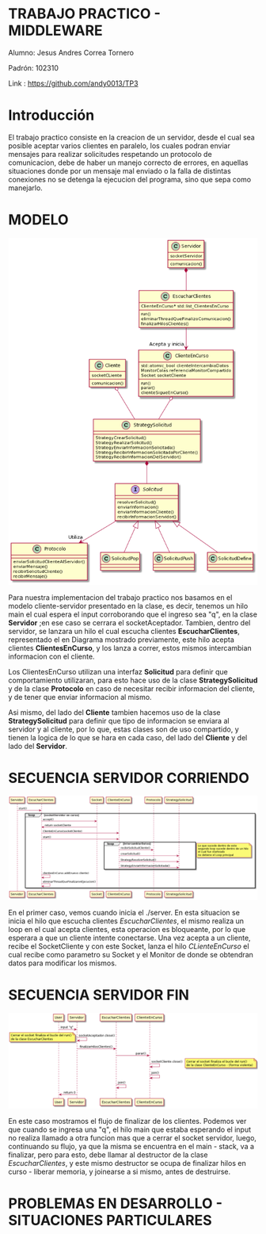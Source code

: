  # TRABAJO PRACTICO - MIDDLEWARE
 
Alumno: Jesus Andres Correa Tornero

Padrón: 102310

Link : https://github.com/andy0013/TP3


# Introducción

El trabajo practico consiste en la creacion de un servidor, desde el cual sea posible aceptar varios clientes en paralelo, los cuales podran enviar mensajes para realizar solicitudes respetando un protocolo de comunicacion, debe de haber un manejo correcto de errores, en aquellas situaciones donde por un mensaje mal enviado o la falla de distintas conexiones no se detenga la ejecucion del programa, sino que sepa como manejarlo.

# MODELO

 
 ![model](imagenes/primer-modelo.png)


 Para nuestra implementacion del trabajo practico nos basamos en el modelo cliente-servidor presentado en la clase, es decir, tenemos un hilo main el cual espera el input corroborando que el ingreso sea "q", en la clase **Servidor** ;en ese caso se cerrara el socketAceptador. 
 Tambien, dentro del servidor, se lanzara un hilo el cual escucha clientes **EscucharClientes**, representado el en Diagrama mostrado previamente, este hilo acepta clientes **ClientesEnCurso**, y los lanza a correr, estos mismos intercambian informacion con el cliente.
 
 Los ClientesEnCurso utilizan una interfaz **Solicitud** para definir que comportamiento utilizaran, para esto hace uso de la clase **StrategySolicitud** y de la clase **Protocolo** en caso de necesitar recibir informacion del cliente, y de tener que enviar informacion al mismo. 

Asi mismo, del lado del **Cliente** tambien hacemos uso de la clase **StrategySolicitud** para definir que tipo de informacion se enviara al servidor y al cliente, por lo que, estas clases son de uso compartido, y tienen la logica de lo que se hara en cada caso, del lado del __Cliente__ y del lado del __Servidor__.


# SECUENCIA SERVIDOR CORRIENDO


 ![model](imagenes/secuencia2.png)


En el primer caso, vemos cuando inicia el ./server. En esta situacion se inicia el hilo que escucha clientes *EscucharClientes*, el mismo realiza un loop en el cual acepta clientes, esta operacion es bloqueante, por lo que esperara a que un cliente intente conectarse. Una vez acepta a un cliente, recibe el SocketCliente y con este Socket, lanza el hilo *CLienteEnCurso* el cual recibe como parametro su Socket y el Monitor de donde se obtendran datos para modificar los mismos.


# SECUENCIA SERVIDOR FIN

 ![model](imagenes/secuencia.png)

En este caso mostramos el flujo de finalizar de los clientes. Podemos ver que cuando se ingresa una "q", el hilo main que estaba esperando el input no realiza llamado a otra funcion mas que a cerrar el socket servidor, luego, continuando su flujo, ya que la misma se encuentra en el main - stack, va a finalizar, pero para esto, debe llamar al destructor de la clase *EscucharClientes*, y este mismo destructor se ocupa de finalizar hilos en curso - liberar memoria, y joinearse a si mismo, antes de destruirse. 


# PROBLEMAS EN DESARROLLO - SITUACIONES PARTICULARES
